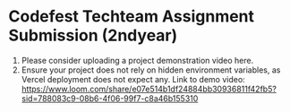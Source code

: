 # Codefest Techteam Assignment Submission (2ndyear)
1) Please consider uploading a project demonstration video here.
2) Ensure your project does not rely on hidden environment variables, as Vercel deployment does not expect any.
Link to demo video:
https://www.loom.com/share/e07e514b1df24884bb30936811f42fb5?sid=788083c9-08b6-4f06-99f7-c8a46b155310
